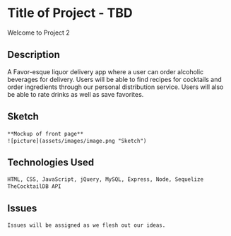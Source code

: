 # Title of Project - TBD

Welcome to Project 2

## Description
A Favor-esque liquor delivery app where a user can order alcoholic beverages for delivery. Users will be able to find recipes for cocktails and order ingredients through our personal distribution service. Users will also be able to rate drinks as well as save favorites.


## Sketch
    **Mockup of front page**
    ![picture](assets/images/image.png "Sketch")
## Technologies Used
    HTML, CSS, JavaScript, jQuery, MySQL, Express, Node, Sequelize
    TheCocktailDB API
## Issues
    Issues will be assigned as we flesh out our ideas.
